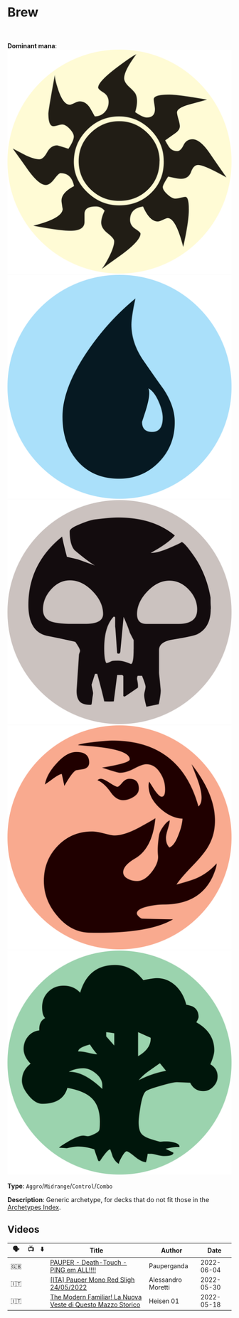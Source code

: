 <!-- This page is automatically generated by Myr: do not update it manually. -->
<!-- Changes directly applied here will be lost. -->
<!-- If you plan to update this page, please update the template at https://github.com/Pauperformance/pauperformance-bot -->
<!-- Templates can be found under pauperformance-bot/resources/templates/ -->
# Brew
<br/>


**Dominant mana**: <img src="../resources/images/mana/W.png" class="dominant-mana-icon"/> <img src="../resources/images/mana/U.png" class="dominant-mana-icon"/> <img src="../resources/images/mana/B.png" class="dominant-mana-icon"/> <img src="../resources/images/mana/R.png" class="dominant-mana-icon"/> <img src="../resources/images/mana/G.png" class="dominant-mana-icon"/>

**Type**: `Aggro`/`Midrange`/`Control`/`Combo`

**Description**: 
Generic archetype, for decks that do not fit those in the [Archetypes Index](../../pages/archetypes_index.html).










## **Videos**

| 🗣️ | 📺 | ⬇️ | Title | Author | Date |
| -- | -- | -- | ---- | ------ | ---- |
| 🇬🇧 | <i class="fa-brands fa-youtube"></i> |  | <a href="https://www.youtube.com/watch?v=7-4CYBFrS3c" target="_blank">PAUPER - Death-Touch - PING em ALL!!!!</a> | Pauperganda | 2022-06-04   |
| 🇮🇹 | <i class="fa-brands fa-youtube"></i> |  | <a href="https://www.youtube.com/watch?v=ZV5SGS6Y98A" target="_blank">[ITA] Pauper Mono Red Sligh 24/05/2022</a> | Alessandro Moretti | 2022-05-30   |
| 🇮🇹 | <i class="fa-brands fa-youtube"></i> |  | <a href="https://www.youtube.com/watch?v=nLoNjyeMqAo" target="_blank">The Modern Familiar! La Nuova Veste di Questo Mazzo Storico</a> | Heisen 01 | 2022-05-18   |



